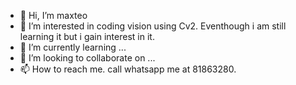 - 👋 Hi, I’m maxteo
- 👀 I’m interested in coding vision using Cv2. Eventhough i am still learning it but i gain interest in it. 
- 🌱 I’m currently learning ...
- 💞️ I’m looking to collaborate on ...
- 📫 How to reach me. call whatsapp me at 81863280.

<!---
maxteo2000/maxteo2000 is a ✨ special ✨ repository because its `README.md` (this file) appears on your GitHub profile.
You can click the Preview link to take a look at your changes.
--->
